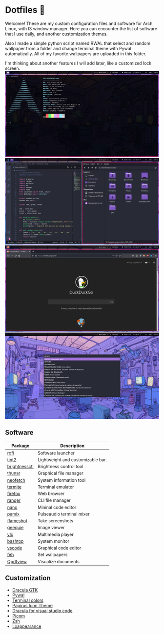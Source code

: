 # Dotfiles 🐧
Welcome! These are my custom configuration files and software for Arch Linux, with I3 window manager.
Here you can encounter the list of software that I use daily, and another customization themes.

Also I made a simple python script named RWAL that select and random wallpaper from a folder and change terminal theme with Pywal automatically. All of my favorite wallpapers are uploaded in this folder.

I'm thinking about another features I will add later, like a customized lock screen. 
![Screenshot](/Screenshots/1.png)
![Screenshot](/Screenshots/2.png)
![Screenshot](/Screenshots/3.png)
![Screenshot](/Screenshots/4.png)

## Software
Package                                        |            Description                |
-----------------------------------------------|---------------------------------------|
[rofi](https://wiki.archlinux.org/index.php/Rofi)|Software launcher                     |
[tint2](https://wiki.archlinux.org/index.php/Tint2)|Lightweight and customizable bar.  |
[brightnessctl](https://aur.archlinux.org/packages/brightnessctl-git/)|Brightness control tool|
[thunar](https://wiki.archlinux.org/index.php/Thunar)|Graphical file manager|
[neofetch](https://github.com/dylanaraps/neofetch)|System information tool|
[termite](https://wiki.archlinux.org/index.php/Termite)|Terminal emulator|
[firefox](https://wiki.archlinux.org/index.php/Firefox)|Web browser|
[ranger](https://wiki.archlinux.org/index.php/Ranger)|CLI file manager|
[nano](https://wiki.archlinux.org/index.php/Nano)|Mininal code editor|
[pamix](https://aur.archlinux.org/packages/pamix-git/)|Pulseaudio terminal mixer|
[flameshot](https://wiki.archlinux.org/index.php/Flameshot)|Take screenshots|
[geequie](https://archlinux.org/packages/extra/x86_64/geeqie/)|Image viewer|
[vlc](https://wiki.archlinux.org/index.php/VLC_media_player)|Multimedia player|
[bashtop](https://github.com/aristocratos/bashtop)|System monitor|
[vscode](https://wiki.archlinux.org/index.php/Visual_Studio_Code)|Graphical code editor|
[feh](https://wiki.archlinux.org/index.php/Feh)|Set wallpapers|
[Qpdfview](https://archlinux.org/packages/community/x86_64/qpdfview/)|Visualize documents|

## Customization
* [Dracula GTK](https://draculatheme.com/gtk/)
* [Pywal](https://github.com/dylanaraps/pywal) 
* [Terminal colors](https://draculatheme.com/terminal/)  
* [Papirus Icon Theme](https://github.com/PapirusDevelopmentTeam/papirus-icon-theme)  
* [Dracula for visual studio code](https://draculatheme.com/visual-studio-code/)  
* [Picom](https://wiki.archlinux.org/index.php/Picom)  
* [Zsh](/https://wiki.archlinux.org/index.php/Zsh)  
* [Lxappearance](https://www.archlinux.org/packages/community/x86_64/lxappearance/)

